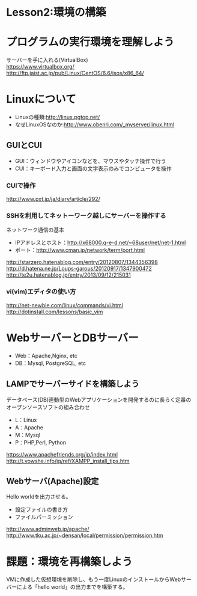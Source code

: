 Lesson2:環境の構築
====

# プログラムの実行環境を理解しよう
サーバーを手に入れる(VirtualBox)  
<https://www.virtualbox.org/>  
<http://ftp.jaist.ac.jp/pub/Linux/CentOS/6.6/isos/x86_64/>  

# Linuxについて
* Linuxの種類:<http://linux.pgtop.net/>
* なぜLinuxOSなのか:<http://www.obenri.com/_myserver/linux.html>

## GUIとCUI
* GUI：ウィンドウやアイコンなどを、マウスやタッチ操作で行う
* CUI：キーボード入力と画面の文字表示のみでコンピュータを操作

### CUIで操作
<http://www.pxt.jp/ja/diary/article/292/>

### SSHを利用してネットーワーク越しにサーバーを操作する
ネットワーク通信の基本

* IPアドレスとホスト：<http://x68000.q-e-d.net/~68user/net/net-1.html>  
* ポート：<http://www.cman.jp/network/term/port.html>

<http://starzero.hatenablog.com/entry/20120807/1344356398>
<http://d.hatena.ne.jp/Loups-garous/20120917/1347900472>
<http://te2u.hatenablog.jp/entry/2013/09/12/215031>

### vi(vim)エディタの使い方
<http://net-newbie.com/linux/commands/vi.html>  
<http://dotinstall.com/lessons/basic_vim>  

# WebサーバーとDBサーバー
* Web：Apache,Nginx, etc
* DB：Mysql, PostgreSQL, etc

## LAMPでサーバーサイドを構築しよう
データベース(DB)連動型のWebアプリケーションを開発するのに長らく定番のオープンソースソフトの組み合わせ

* L：Linux
* A：Apache
* M：Mysql
* P：PHP,Perl, Python  

<https://www.apachefriends.org/jp/index.html>
<http://t.vowshe.info/jq/ref/XAMPP_install_tips.htm>

## Webサーバ(Apache)設定
Hello worldを出力させる。

* 設定ファイルの書き方
* ファイルパーミッション

<http://www.adminweb.jp/apache/>  
<http://www.tku.ac.jp/~densan/local/permission/permission.htm>

# 課題：環境を再構築しよう
VMに作成した仮想環境を削除し、もう一度LinuxのインストールからWebサーバーによる「hello world」の出力までを構築する。
